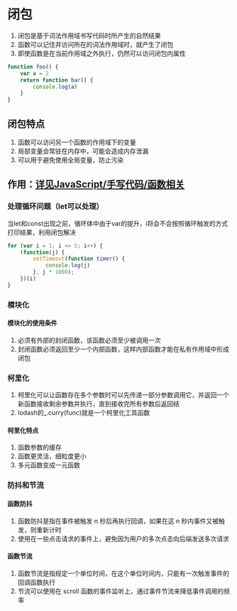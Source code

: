 # 闭包

1. 闭包是基于词法作用域书写代码时所产生的自然结果
2. 函数可以记住并访问所在的词法作用域时，就产生了闭包
3. 即使函数是在当前作用域之外执行，仍然可以访问闭包内属性

```js
function foo() {
    var a = 2
    return function bar() {
        console.log(a)
    }
}
```

## 闭包特点

1. 函数可以访问另一个函数的作用域下的变量
2. 局部变量会常驻在内存中，可能会造成内存泄漏
3. 可以用于避免使用全局变量，防止污染

## 作用：[详见JavaScript/手写代码/函数相关](../08-代码手写/03-函数相关.md)

### 处理循环问题（let可以处理）

当let和const出现之前，循环体中由于var的提升，i将会不会按照循环触发的方式打印结果，利用闭包解决

```js
for (var i = 1; i <= 5; i++) {
    (function(j) {
        setTimeout(function timer() {
            console.log(j)
        }, j * 1000);
    })(i)
}
```

### 模块化

#### 模块化的使用条件

1. 必须有外部的封闭函数，该函数必须至少被调用一次
2. 封闭函数必须返回至少一个内部函数，这样内部函数才能在私有作用域中形成闭包

### 柯里化

1. 柯里化可以让函数存在多个参数时可以先传递一部分参数调用它，并返回一个新函数接收剩余参数并执行，直到接收完所有参数后返回结
2. lodash的_.curry(func)就是一个柯里化工具函数

#### 柯里化特点

1. 函数参数的缓存
2. 函数更灵活，细粒度更小
3. 多元函数变成一元函数

### 防抖和节流

#### 函数防抖

1. 函数防抖是指在事件被触发 n 秒后再执行回调，如果在这 n 秒内事件又被触发，则重新计时
2. 使用在一些点击请求的事件上，避免因为用户的多次点击向后端发送多次请求

#### 函数节流

1. 函数节流是指规定一个单位时间，在这个单位时间内，只能有一次触发事件的回调函数执行
2. 节流可以使用在 scroll 函数的事件监听上，通过事件节流来降低事件调用的频率
